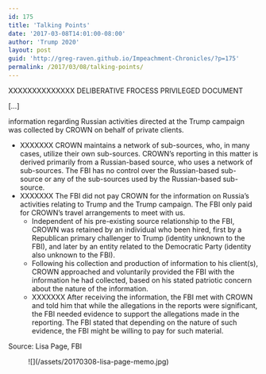 ```yaml
---
id: 175
title: 'Talking Points'
date: '2017-03-08T14:01:00-08:00'
author: 'Trump 2020'
layout: post
guid: 'http://greg-raven.github.io/Impeachment-Chronicles/?p=175'
permalink: /2017/03/08/talking-points/
---
```


XXXXXXXXXXXXXX
DELIBERATIVE FROCESS PRIVILEGED DOCUMENT

\[…\]

information regarding Russian activities directed at the Trump campaign was collected by CROWN on behalf of private clients.

- XXXXXXX CROWN maintains a network of sub-sources, who, in many cases, utilize their own sub-sources. CROWN’s reporting in this matter is derived primarily from a Russian-based source, who uses a network of sub-sources. The FBI has no control over the Russian-based sub-source or any of the sub-sources used by the Russian-based sub-source.
- XXXXXXX The FBI did not pay CROWN for the information on Russia’s activities relating to Trump and the Trump campaign. The FBI only paid for CROWN’s travel arrangements to meet with us.
    - Independent of his pre-existing source relationship to the FBI, CROWN was retained by an individual who been hired, first by a Republican primary challenger to Trump (identity unknown to the FBI), and later by an entity related to the Democratic Party (identity also unknown to the FBI).
    - Following his collection and production of information to his client(s), CROWN approached and voluntarily provided the FBI with the information he had collected, based on his stated patriotic concern about the nature of the information.
    - XXXXXXX After receiving the information, the FBI met with CROWN and told him that while the allegations in the reports were significant, the FBI needed evidence to support the allegations made in the reporting. The FBI stated that depending on the nature of such evidence, the FBI might be willing to pay for such material.

Source: Lisa Page, FBI

<figure class="wp-block-image size-large">![](/assets/20170308-lisa-page-memo.jpg)</figure>
